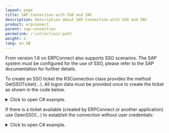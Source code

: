 ```yaml
---
layout: page
title: SAP Connection with SSO and SNC
description: Description about SAP Connection with SSO and SNC
product: erpconnect
parent: sap-connection
permalink: /:collection/:path
weight: 2
lang: en_GB
---
```


From version 1.6 on ERPConnect also supports SSO scenarios. The SAP system must be configured for the use of SSO, please refer to the SAP documentation for further details.

To create an SSO ticket the R3Connection class provides the method GetSSOTicket(…). All logon data must be provided once to create the ticket as shown in the code below.

<details>
<summary>Click to open C# example.</summary>
{% highlight csharp %}

using(ERPConnect.R3Connection cont = new ERPConnect.R3Connection())
{
    cont.Host = "duncan"; 
    cont.SystemNumber = 7; 
    cont.Client = "800"; cont.Language = "EN"; 
    cont.UserName = "Theobald"; 
    cont.Password = "pw"; 
       
    string ssoticket = cont.GetSSOTicket();
}


{% endhighlight %}
</details>


If there is a ticket available (created by ERPConnect or another application) use OpenSSO(…) to establish the connection without user credentials:

<details>
<summary>Click to open C# example.</summary>
{% highlight csharp %}

using(ERPConnect.R3Connection conts = new ERPConnect.R3Connection())
{
    conts.Host = "duncan"; 
    conts.SystemNumber = 7; 
    conts.Client = "800"; conts.Language = "EN"; 
       
    conts.OpenSSO(ssoticket);
}


{% endhighlight %}
</details>
